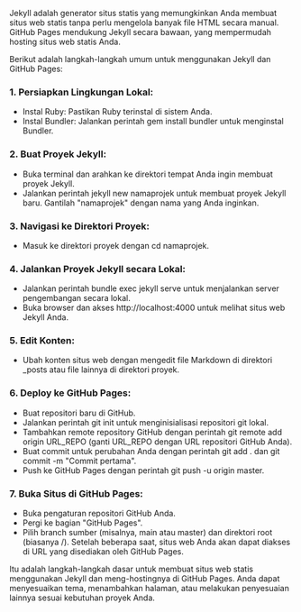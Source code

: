 ---
---
Jekyll adalah generator situs statis yang memungkinkan Anda membuat situs web statis tanpa perlu mengelola banyak file HTML secara manual. GitHub Pages mendukung Jekyll secara bawaan, yang mempermudah hosting situs web statis Anda.

Berikut adalah langkah-langkah umum untuk menggunakan Jekyll dan GitHub Pages:
### 1. Persiapkan Lingkungan Lokal:
- Instal Ruby: Pastikan Ruby terinstal di sistem Anda.
- Instal Bundler: Jalankan perintah gem install bundler untuk menginstal Bundler.
### 2. Buat Proyek Jekyll:
- Buka terminal dan arahkan ke direktori tempat Anda ingin membuat proyek Jekyll.
- Jalankan perintah jekyll new namaprojek untuk membuat proyek Jekyll baru. Gantilah "namaprojek" dengan nama yang Anda inginkan.
### 3. Navigasi ke Direktori Proyek:
- Masuk ke direktori proyek dengan cd namaprojek.
### 4. Jalankan Proyek Jekyll secara Lokal:
- Jalankan perintah bundle exec jekyll serve untuk menjalankan server pengembangan secara lokal.
- Buka browser dan akses http://localhost:4000 untuk melihat situs web Jekyll Anda.
### 5. Edit Konten:
- Ubah konten situs web dengan mengedit file Markdown di direktori _posts atau file lainnya di direktori proyek.
### 6. Deploy ke GitHub Pages:
- Buat repositori baru di GitHub.
- Jalankan perintah git init untuk menginisialisasi repositori git lokal.
- Tambahkan remote repository GitHub dengan perintah git remote add origin URL_REPO (ganti URL_REPO dengan URL repositori GitHub Anda).
- Buat commit untuk perubahan Anda dengan perintah git add . dan git commit -m "Commit pertama".
- Push ke GitHub Pages dengan perintah git push -u origin master.
### 7. Buka Situs di GitHub Pages:
- Buka pengaturan repositori GitHub Anda.
- Pergi ke bagian "GitHub Pages".
- Pilih branch sumber (misalnya, main atau master) dan direktori root (biasanya /).
Setelah beberapa saat, situs web Anda akan dapat diakses di URL yang disediakan oleh GitHub Pages.

Itu adalah langkah-langkah dasar untuk membuat situs web statis menggunakan Jekyll dan meng-hostingnya di GitHub Pages. Anda dapat menyesuaikan tema, menambahkan halaman, atau melakukan penyesuaian lainnya sesuai kebutuhan proyek Anda.





